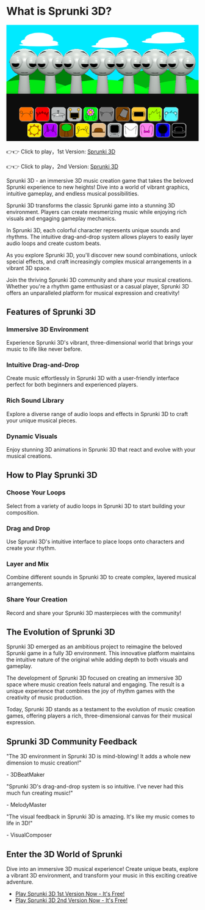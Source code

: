 # What is Sprunki 3D?

![Sprunki 3D](https://raw.githubusercontent.com/sprunkiscrunkly/sprunki-3d/refs/heads/main/sprunki-3d.png "Sprunki 3D")

👉👉 Click to play，1st Version: [Sprunki 3D](https://sprunksters.com/sprunki-3d/ "Sprunki 3D")

👉👉 Click to play，2nd Version: [Sprunki 3D](https://sprunkiscrunkly.com/sprunki-3d/ "Sprunki 3D")

Sprunki 3D - an immersive 3D music creation game that takes the beloved Sprunki experience to new heights! Dive into a world of vibrant graphics, intuitive gameplay, and endless musical possibilities.

Sprunki 3D transforms the classic Sprunki game into a stunning 3D environment. Players can create mesmerizing music while enjoying rich visuals and engaging gameplay mechanics.

In Sprunki 3D, each colorful character represents unique sounds and rhythms. The intuitive drag-and-drop system allows players to easily layer audio loops and create custom beats.

As you explore Sprunki 3D, you'll discover new sound combinations, unlock special effects, and craft increasingly complex musical arrangements in a vibrant 3D space.

Join the thriving Sprunki 3D community and share your musical creations. Whether you're a rhythm game enthusiast or a casual player, Sprunki 3D offers an unparalleled platform for musical expression and creativity!

## Features of Sprunki 3D

### Immersive 3D Environment

Experience Sprunki 3D's vibrant, three-dimensional world that brings your music to life like never before.

### Intuitive Drag-and-Drop

Create music effortlessly in Sprunki 3D with a user-friendly interface perfect for both beginners and experienced players.

### Rich Sound Library

Explore a diverse range of audio loops and effects in Sprunki 3D to craft your unique musical pieces.

### Dynamic Visuals

Enjoy stunning 3D animations in Sprunki 3D that react and evolve with your musical creations.

## How to Play Sprunki 3D

### Choose Your Loops

Select from a variety of audio loops in Sprunki 3D to start building your composition.

### Drag and Drop

Use Sprunki 3D's intuitive interface to place loops onto characters and create your rhythm.

### Layer and Mix

Combine different sounds in Sprunki 3D to create complex, layered musical arrangements.

### Share Your Creation

Record and share your Sprunki 3D masterpieces with the community!

## The Evolution of Sprunki 3D

Sprunki 3D emerged as an ambitious project to reimagine the beloved Sprunki game in a fully 3D environment. This innovative platform maintains the intuitive nature of the original while adding depth to both visuals and gameplay.

The development of Sprunki 3D focused on creating an immersive 3D space where music creation feels natural and engaging. The result is a unique experience that combines the joy of rhythm games with the creativity of music production.

Today, Sprunki 3D stands as a testament to the evolution of music creation games, offering players a rich, three-dimensional canvas for their musical expression.

## Sprunki 3D Community Feedback

"The 3D environment in Sprunki 3D is mind-blowing! It adds a whole new dimension to music creation!"

\- 3DBeatMaker

"Sprunki 3D's drag-and-drop system is so intuitive. I've never had this much fun creating music!"

\- MelodyMaster

"The visual feedback in Sprunki 3D is amazing. It's like my music comes to life in 3D!"

\- VisualComposer

## Enter the 3D World of Sprunki

Dive into an immersive 3D musical experience! Create unique beats, explore a vibrant 3D environment, and transform your music in this exciting creative adventure.

- [Play Sprunki 3D 1st Version Now - It's Free!](https://sprunksters.com/sprunki-3d/)
- [Play Sprunki 3D 2nd Version Now - It's Free!](https://sprunkiscrunkly.com/sprunki-3d/)
